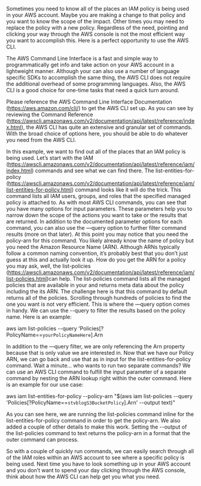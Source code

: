 Sometimes you need to know all of the places an IAM policy is being used in your AWS account. Maybe you are making a change to that policy and you want to know the scope of the impact. Other times you may need to replace the policy with a new policy. Regardless of the need, pointing and clicking your way through the AWS console is not the most efficient way you want to accomplish this. Here is a perfect opportunity to use the AWS CLI.

The AWS Command Line Interface is a fast and simple way to programmatically get info and take action on your AWS account in a lightweight manner. Although your can also use a number of language specific SDKs to accomplish the same thing, the AWS CLI does not require the additional overhead of some programming languages. Also, the AWS CLI is a good choice for one-time tasks that need a quick turn around. 

Please reference the AWS Command Line Interface Documentation (https://aws.amazon.com/cli/) to get the AWS CLI set up. As you can see by reviewing the Command Reference (https://awscli.amazonaws.com/v2/documentation/api/latest/reference/index.html), the AWS CLI has quite an extensive and granular set of commands. With the broad choice of options here, you should be able to do whatever you need from the AWS CLI.  

In this example, we want to find out all of the places that an IAM policy is being used. Let’s start with the IAM (https://awscli.amazonaws.com/v2/documentation/api/latest/reference/iam/index.html) commands and see what we can find there. The list-entities-for-policy (https://awscli.amazonaws.com/v2/documentation/api/latest/reference/iam/list-entities-for-policy.html) command looks like it will do the trick. This command lists all IAM users, groups, and roles that the specified managed policy is attached to. As with most AWS CLI commands, you can see that you have many options for input parameters. These parameters help you to narrow down the scope of the actions you want to take or the results that are returned. In addition to the documented parameter options for each command, you can also use the —query option to further filter command results (more on that later). At this point you may notice that you need the policy-arn for this command. You likely already know the name of policy but you need the Amazon Resource Name (ARN). Although ARNs typically follow a common naming convention, it’s probably best that you don’t just guess at this and actually look it up. How do you get the ARN for a policy you may ask, well, the list-policies (https://awscli.amazonaws.com/v2/documentation/api/latest/reference/iam/list-policies.html)can help. The list-policies command lists all the managed policies that are available in your and returns meta data about the policy including the its ARN. The challenge here is that this command by default returns all of the policies. Scrolling through hundreds of policies to find the one you want is not very efficient. This is where the —query option comes in handy. We can use the --query to filter the results based on the policy name. Here is an example:

aws iam list-policies --query 'Policies[?PolicyName==`yourPolicyNameHere`].Arn

In addition to the —query filter, we are only referencing the Arn property because that is only value we are interested in. Now that we have our Policy ARN, we can go back and use that as in input for the list-entities-for-policy command. Wait a minute... who wants to run two separate commands? We can use an AWS CLI command to fulfill the input parameter of a separate command by nesting the ARN lookup right within the outer command. Here is an example for our use case:


aws iam list-entities-for-policy --policy-arn "$(aws iam list-policies --query 'Policies[?PolicyName==`stvblogS3BucketPolicy`].Arn' --output text)"

As you can see here, we are running the list-policies command inline for the list-entities-for-policy command in order to get the policy-arn. We also added a couple of other details to make this work. Setting the --output of the list-policies command to text returns the policy-arn in a format that the outer command can process. 

So with a couple of quickly run commands, we can easily search through all of the IAM roles within an AWS account to see where a specific policy is being used. Next time you have to look something up in your AWS account and you don’t want to spend your day clicking through the AWS console, think about how the AWS CLI can help get you what you need.
